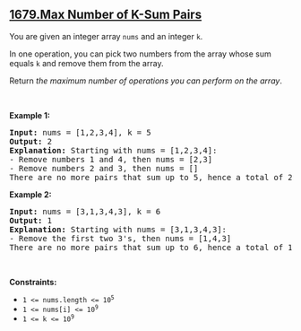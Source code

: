 ## [1679.Max Number of K-Sum Pairs](https://leetcode.com/problems/max-number-of-k-sum-pairs/)
<p>You are given an integer array <code>nums</code> and an integer <code>k</code>.</p>

<p>In one operation, you can pick two numbers from the array whose sum equals <code>k</code> and remove them from the array.</p>

<p>Return <em>the maximum number of operations you can perform on the array</em>.</p>

<p>&nbsp;</p>
<p><strong class="example">Example 1:</strong></p>

<pre>
<strong>Input:</strong> nums = [1,2,3,4], k = 5
<strong>Output:</strong> 2
<strong>Explanation:</strong> Starting with nums = [1,2,3,4]:
- Remove numbers 1 and 4, then nums = [2,3]
- Remove numbers 2 and 3, then nums = []
There are no more pairs that sum up to 5, hence a total of 2 operations.</pre>

<p><strong class="example">Example 2:</strong></p>

<pre>
<strong>Input:</strong> nums = [3,1,3,4,3], k = 6
<strong>Output:</strong> 1
<strong>Explanation:</strong> Starting with nums = [3,1,3,4,3]:
- Remove the first two 3&#39;s, then nums = [1,4,3]
There are no more pairs that sum up to 6, hence a total of 1 operation.</pre>

<p>&nbsp;</p>
<p><strong>Constraints:</strong></p>

<ul>
	<li><code>1 &lt;= nums.length &lt;= 10<sup>5</sup></code></li>
	<li><code>1 &lt;= nums[i] &lt;= 10<sup>9</sup></code></li>
	<li><code>1 &lt;= k &lt;= 10<sup>9</sup></code></li>
</ul>
